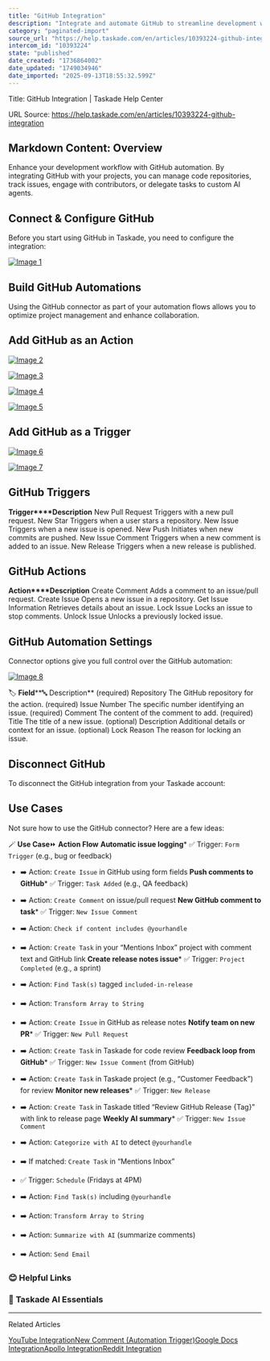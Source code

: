 ```yaml
---
title: "GitHub Integration"
description: "Integrate and automate GitHub to streamline development workflows."
category: "paginated-import"
source_url: "https://help.taskade.com/en/articles/10393224-github-integration"
intercom_id: "10393224"
state: "published"
date_created: "1736864002"
date_updated: "1749034946"
date_imported: "2025-09-13T18:55:32.599Z"
---
```


Title: GitHub Integration | Taskade Help Center

URL Source: https://help.taskade.com/en/articles/10393224-github-integration

Markdown Content:
**Overview**
------------

Enhance your development workflow with GitHub automation. By integrating GitHub with your projects, you can manage code repositories, track issues, engage with contributors, or delegate tasks to custom AI agents.

**Connect & Configure GitHub**
------------------------------

Before you start using GitHub in Taskade, you need to configure the integration:

[![Image 1](https://downloads.intercomcdn.com/i/o/plyqw4hf/1334533492/f8495262838258514c193e45190d/github-integration-1.png?expires=1757791800&signature=5e66443d3c77433537ffb6091449cb84ace68c9ed95ffed5c4441c991497ac38&req=dSMkEsx9noVWW%2FMW1HO4zfclDnxM8DHI6uDLFFhJb47%2FAPlxLiDDtKzcGFe8%0Aunoo0eSK7sowHS9uC9A%3D%0A)](https://downloads.intercomcdn.com/i/o/plyqw4hf/1334533492/f8495262838258514c193e45190d/github-integration-1.png?expires=1757791800&signature=5e66443d3c77433537ffb6091449cb84ace68c9ed95ffed5c4441c991497ac38&req=dSMkEsx9noVWW%2FMW1HO4zfclDnxM8DHI6uDLFFhJb47%2FAPlxLiDDtKzcGFe8%0Aunoo0eSK7sowHS9uC9A%3D%0A)

**Build GitHub Automations**
----------------------------

Using the GitHub connector as part of your automation flows allows you to optimize project management and enhance collaboration.

**Add GitHub as an Action**
---------------------------

[![Image 2](https://downloads.intercomcdn.com/i/o/plyqw4hf/1334438818/6f10f07362d0cfeaf0fc924211b5/build-hubspot-automation-1.jpg?expires=1757791800&signature=b6902d5756563da93a13d229e5d70505b051b9b5ab24f972788de495e825ab91&req=dSMkEs19lYleUfMW1HO4zVnWviKwpZ2OCqfMD7SnsPTNhvJtgVfruKPy%2BEnj%0A6c%2FFhshMjOdLCo8FchY%3D%0A)](https://downloads.intercomcdn.com/i/o/plyqw4hf/1334438818/6f10f07362d0cfeaf0fc924211b5/build-hubspot-automation-1.jpg?expires=1757791800&signature=b6902d5756563da93a13d229e5d70505b051b9b5ab24f972788de495e825ab91&req=dSMkEs19lYleUfMW1HO4zVnWviKwpZ2OCqfMD7SnsPTNhvJtgVfruKPy%2BEnj%0A6c%2FFhshMjOdLCo8FchY%3D%0A)

[![Image 3](https://downloads.intercomcdn.com/i/o/plyqw4hf/1334438816/3f3b70f3deb31fe112097ca8222a/build-hubspot-automation-2.jpg?expires=1757791800&signature=52a24d83e37ff7ce8f938bff1a58ee17199c184f2ae43fb342eaa37e88d6fef4&req=dSMkEs19lYleX%2FMW1HO4zfmgSgOJ%2B7QwweMtGLAqvIDEP0jCGq0f%2B8iSqRwo%0ABrWXtg2mk07LAvbkPGU%3D%0A)](https://downloads.intercomcdn.com/i/o/plyqw4hf/1334438816/3f3b70f3deb31fe112097ca8222a/build-hubspot-automation-2.jpg?expires=1757791800&signature=52a24d83e37ff7ce8f938bff1a58ee17199c184f2ae43fb342eaa37e88d6fef4&req=dSMkEs19lYleX%2FMW1HO4zfmgSgOJ%2B7QwweMtGLAqvIDEP0jCGq0f%2B8iSqRwo%0ABrWXtg2mk07LAvbkPGU%3D%0A)

[![Image 4](https://downloads.intercomcdn.com/i/o/plyqw4hf/1334533799/661a9d5c5b8a21d26e4c66331d7a/github-integration-2.png?expires=1757791800&signature=55a9da43c69c57b630f8768e4a446672a11c1c7e0d4548ad1007921f30c412bc&req=dSMkEsx9noZWUPMW1HO4zTJ6sgaj4RnWVicYqzKT33ZTvaBLT3z0QviDoKqP%0ACSlQ%2B3%2BEY6J8r6pmKUI%3D%0A)](https://downloads.intercomcdn.com/i/o/plyqw4hf/1334533799/661a9d5c5b8a21d26e4c66331d7a/github-integration-2.png?expires=1757791800&signature=55a9da43c69c57b630f8768e4a446672a11c1c7e0d4548ad1007921f30c412bc&req=dSMkEsx9noZWUPMW1HO4zTJ6sgaj4RnWVicYqzKT33ZTvaBLT3z0QviDoKqP%0ACSlQ%2B3%2BEY6J8r6pmKUI%3D%0A)

[![Image 5](https://downloads.intercomcdn.com/i/o/plyqw4hf/1334534039/081870fd927030a56ab014d82112/github-integration-3.png?expires=1757791800&signature=0c4210b978b96bb3a83837e135a8da67823e3289bb421350125aeaad400867b7&req=dSMkEsx9mYFcUPMW1HO4zbx6Gjoaeswp24Vk5S7aG23aqy9lqUOSEPV9Wusk%0AzHr73qLn4DIyzxv4vnc%3D%0A)](https://downloads.intercomcdn.com/i/o/plyqw4hf/1334534039/081870fd927030a56ab014d82112/github-integration-3.png?expires=1757791800&signature=0c4210b978b96bb3a83837e135a8da67823e3289bb421350125aeaad400867b7&req=dSMkEsx9mYFcUPMW1HO4zbx6Gjoaeswp24Vk5S7aG23aqy9lqUOSEPV9Wusk%0AzHr73qLn4DIyzxv4vnc%3D%0A)

**Add GitHub as a Trigger**
---------------------------

[![Image 6](https://downloads.intercomcdn.com/i/o/plyqw4hf/1336273502/622c47bbafb3109c9d074b7f2b83/github-triggers.jpg?expires=1757791800&signature=b293b754c5d733ca696a19efa9c9809c5b0a8db3b1a8a7af3a5eb272d084fcc2&req=dSMkEMt5noRfW%2FMW1HO4zeTXY03u3oJBn%2BXKnrxzmmNrCUzLQaHlQzA4ePL5%0A6e7AYUS0Ir2smhal5yo%3D%0A)](https://downloads.intercomcdn.com/i/o/plyqw4hf/1336273502/622c47bbafb3109c9d074b7f2b83/github-triggers.jpg?expires=1757791800&signature=b293b754c5d733ca696a19efa9c9809c5b0a8db3b1a8a7af3a5eb272d084fcc2&req=dSMkEMt5noRfW%2FMW1HO4zeTXY03u3oJBn%2BXKnrxzmmNrCUzLQaHlQzA4ePL5%0A6e7AYUS0Ir2smhal5yo%3D%0A)

[![Image 7](https://downloads.intercomcdn.com/i/o/plyqw4hf/1336273775/d76628fb8b87237c200d2c8661a7/github-trigger-settings.jpg?expires=1757791800&signature=82720e506829f4414e5796cc06eb8a4356ea5e7210d7d442bb314ca959c04046&req=dSMkEMt5noZYXPMW1HO4zUp7BDUl039vCd85HdUMGyuOc%2FpSzPTcvikcHLbc%0AoLx7PqqzDFd87EXoKK0%3D%0A)](https://downloads.intercomcdn.com/i/o/plyqw4hf/1336273775/d76628fb8b87237c200d2c8661a7/github-trigger-settings.jpg?expires=1757791800&signature=82720e506829f4414e5796cc06eb8a4356ea5e7210d7d442bb314ca959c04046&req=dSMkEMt5noZYXPMW1HO4zUp7BDUl039vCd85HdUMGyuOc%2FpSzPTcvikcHLbc%0AoLx7PqqzDFd87EXoKK0%3D%0A)

**GitHub Triggers**
-------------------

**Trigger****Description**
New Pull Request Triggers with a new pull request.
New Star Triggers when a user stars a repository.
New Issue Triggers when a new issue is opened.
New Push Initiates when new commits are pushed.
New Issue Comment Triggers when a new comment is added to an issue.
New Release Triggers when a new release is published.

**GitHub Actions**
------------------

**Action****Description**
Create Comment Adds a comment to an issue/pull request.
Create Issue Opens a new issue in a repository.
Get Issue Information Retrieves details about an issue.
Lock Issue Locks an issue to stop comments.
Unlock Issue Unlocks a previously locked issue.

**GitHub Automation Settings**
------------------------------

Connector options give you full control over the GitHub automation:

[![Image 8](https://downloads.intercomcdn.com/i/o/plyqw4hf/1334534393/47f8eb1689b1047a5e5914eac9e1/github-integration-3.png?expires=1757791800&signature=d719a426d881fb801aa5c12127778f8a3e95dea451cc4525904df84b19cc3d10&req=dSMkEsx9mYJWWvMW1HO4zZl%2BW2V70bFZ0XzEgMXDL9ratInD83mGmGvyu9qF%0ADd3ELTufVS8FE35Sp6Q%3D%0A)](https://downloads.intercomcdn.com/i/o/plyqw4hf/1334534393/47f8eb1689b1047a5e5914eac9e1/github-integration-3.png?expires=1757791800&signature=d719a426d881fb801aa5c12127778f8a3e95dea451cc4525904df84b19cc3d10&req=dSMkEsx9mYJWWvMW1HO4zZl%2BW2V70bFZ0XzEgMXDL9ratInD83mGmGvyu9qF%0ADd3ELTufVS8FE35Sp6Q%3D%0A)

🏷️ **Field****🔤 Description**
(required) Repository The GitHub repository for the action.
(required) Issue Number The specific number identifying an issue.
(required) Comment The content of the comment to add.
(required) Title The title of a new issue.
(optional) Description Additional details or context for an issue.
(optional) Lock Reason The reason for locking an issue.

**Disconnect GitHub**
---------------------

To disconnect the GitHub integration from your Taskade account:

**Use Cases**
-------------

Not sure how to use the GitHub connector? Here are a few ideas:

🪄 **Use Case**⏩ **Action Flow**
**Automatic issue logging***   ✅ Trigger: `Form Trigger` (e.g., bug or feedback)

*   ➡️ Action: `Create Issue` in GitHub using form fields
**Push comments to GitHub***   ✅ Trigger: `Task Added` (e.g., QA feedback)

*   ➡️ Action: `Create Comment` on issue/pull request
**New GitHub comment to task***   ✅ Trigger: `New Issue Comment`

*   ➡️ Action: `Check if content includes @yourhandle`

*   ➡️ Action: `Create Task` in your “Mentions Inbox” project with comment text and GitHub link
**Create release notes issue***   ✅ Trigger: `Project Completed` (e.g., a sprint)

*   ➡️ Action: `Find Task(s)` tagged `included-in-release`

*   ➡️ Action: `Transform Array to String`

*   ➡️ Action: `Create Issue` in GitHub as release notes
**Notify team on new PR***   ✅ Trigger: `New Pull Request`

*   ➡️ Action: `Create Task` in Taskade for code review
**Feedback loop from GitHub***   ✅ Trigger: `New Issue Comment` (from GitHub)

*   ➡️ Action: `Create Task` in Taskade project (e.g., “Customer Feedback”) for review
**Monitor new releases***   ✅ Trigger: `New Release`

*   ➡️ Action: `Create Task` in Taskade titled “Review GitHub Release {Tag}” with link to release page
**Weekly AI summary***   ✅ Trigger: `New Issue Comment`

*   ➡️ Action: `Categorize with AI` to detect `@yourhandle`

*   ➡️ If matched: `Create Task` in “Mentions Inbox”

*   ✅ Trigger: `Schedule` (Fridays at 4PM)

*   ➡️ Action: `Find Task(s)` including `@yourhandle`

*   ➡️ Action: `Transform Array to String`

*   ➡️ Action: `Summarize with AI` (summarize comments)

*   ➡️ Action: `Send Email`

### **😊 Helpful Links**

### 🤖 **Taskade AI Essentials**

* * *

Related Articles

[YouTube Integration](https://help.taskade.com/en/articles/9787345-youtube-integration)[New Comment (Automation Trigger)](https://help.taskade.com/en/articles/9901735-new-comment-automation-trigger)[Google Docs Integration](https://help.taskade.com/en/articles/10101659-google-docs-integration)[Apollo Integration](https://help.taskade.com/en/articles/10856609-apollo-integration)[Reddit Integration](https://help.taskade.com/en/articles/11764206-reddit-integration)

